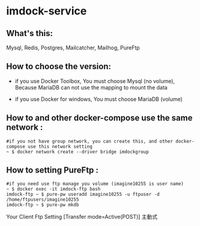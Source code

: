 imdock-service
====================================================

## What's this:

Mysql, Redis, Postgres, Mailcatcher, Mailhog, PureFtp

## How to choose the version:
 
  * if you use Docker Toolbox, You must choose Mysql (no volume), Because MariaDB can not use the mapping to mount the data
    
  * if you use Docker for windows, You must choose MariaDB (volume)

## How to and other docker-compose use the same network :

    #if you not have group network, you can create this, and other docker-compose use this network setting
    ~ $ docker network create --driver bridge imdockgroup


## How to setting PureFtp :

    #if you need use ftp manage you volume (imagine10255 is user name)
    ~ $ docker exec -it imdock-ftp bash
    imdock-ftp ~ $ pure-pw useradd imagine10255 -u ftpuser -d /home/ftpusers/imagine10255
    imdock-ftp ~ $ pure-pw mkdb

Your Client Ftp Setting [Transfer mode=Active(POST)] 主動式